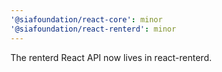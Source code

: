 ```yaml
---
'@siafoundation/react-core': minor
'@siafoundation/react-renterd': minor
---
```


The renterd React API now lives in react-renterd.
